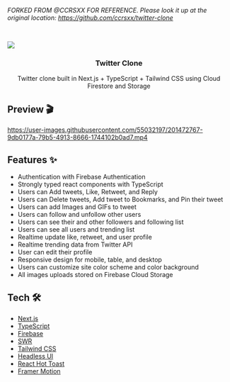 *FORKED FROM @CCRSXX FOR REFERENCE. Please look it up at the original location: https://github.com/ccrsxx/twitter-clone*

<br />

![](/.github/assets/presentation.png)

<h3 align="center">Twitter Clone</h2>

<p align="center">
  Twitter clone built in Next.js + TypeScript + Tailwind CSS using Cloud Firestore and Storage
</p>

## Preview 🎬

https://user-images.githubusercontent.com/55032197/201472767-9db0177a-79b5-4913-8666-1744102b0ad7.mp4

## Features ✨

- Authentication with Firebase Authentication
- Strongly typed react components with TypeScript
- Users can Add tweets, Like, Retweet, and Reply
- Users can Delete tweets, Add tweet to Bookmarks, and Pin their tweet
- Users can add Images and GIFs to tweet
- Users can follow and unfollow other users
- Users can see their and other followers and following list
- Users can see all users and trending list
- Realtime update like, retweet, and user profile
- Realtime trending data from Twitter API
- User can edit their profile
- Responsive design for mobile, table, and desktop
- Users can customize site color scheme and color background
- All images uploads stored on Firebase Cloud Storage

## Tech 🛠

- [Next.js](https://nextjs.org)
- [TypeScript](https://www.typescriptlang.org)
- [Firebase](https://firebase.google.com)
- [SWR](https://swr.vercel.app)
- [Tailwind CSS](https://tailwindcss.com)
- [Headless UI](https://headlessui.com)
- [React Hot Toast](https://react-hot-toast.com)
- [Framer Motion](https://framer.com)
